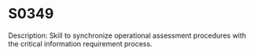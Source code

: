 # S0349
Description: Skill to synchronize operational assessment procedures with the critical information requirement process.
